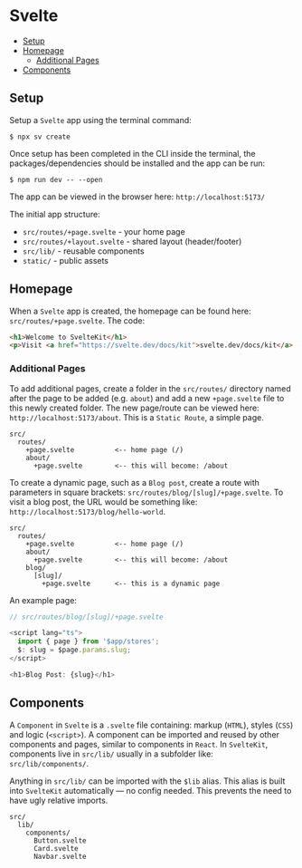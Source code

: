 # Svelte

+ [Setup](#setup)
+ [Homepage](#homepage)
  + [Additional Pages](#additional-pages)
+ [Components](#components)

## Setup
Setup a `Svelte` app using the terminal command:

```shell
$ npx sv create
```

Once setup has been completed in the CLI inside the terminal, the packages/dependencies should be installed and the app can be run:

```shell
$ npm run dev -- --open
```

The app can be viewed in the browser here: `http://localhost:5173/`

The initial app structure:

+ `src/routes/+page.svelte` - your home page
+ `src/routes/+layout.svelte` - shared layout (header/footer)
+ `src/lib/` - reusable components
+ `static/` - public assets

## Homepage
When a `Svelte` app is created, the homepage can be found here: `src/routes/+page.svelte`. The code:

```html
<h1>Welcome to SvelteKit</h1>
<p>Visit <a href="https://svelte.dev/docs/kit">svelte.dev/docs/kit</a> to read the documentation</p>
```

### Additional Pages
To add additional pages, create a folder in the `src/routes/` directory named after the page to be added (e.g. `about`) and add a new `+page.svelte` file to this newly created folder. The new page/route can be viewed here: `http://localhost:5173/about`. This is a `Static Route`, a simple page.

```
src/
  routes/
    +page.svelte          <-- home page (/)
    about/
      +page.svelte        <-- this will become: /about
```

To create a dynamic page, such as a `Blog post`, create a route with parameters in square brackets: `src/routes/blog/[slug]/+page.svelte`. To visit a blog post, the URL would be something like: `http://localhost:5173/blog/hello-world`. 

```
src/
  routes/
    +page.svelte          <-- home page (/)
    about/
      +page.svelte        <-- this will become: /about
    blog/
      [slug]/
        +page.svelte      <-- this is a dynamic page
```

An example page:

```typescript
// src/routes/blog/[slug]/+page.svelte

<script lang="ts">
  import { page } from '$app/stores';
  $: slug = $page.params.slug;
</script>

<h1>Blog Post: {slug}</h1>
```

## Components
A `Component` in `Svelte` is a `.svelte` file containing: markup (`HTML`), styles (`CSS`) and logic (`<script>`). A component can be imported and reused by other components and pages, similar to components in `React`. In `SvelteKit`, components live in `src/lib/` usually in a subfolder like: `src/lib/components/`.

Anything in `src/lib/` can be imported with the `$lib` alias. This alias is built into `SvelteKit` automatically — no config needed. This prevents the need to have ugly relative imports.

```
src/
  lib/
    components/
      Button.svelte
      Card.svelte
      Navbar.svelte
```
